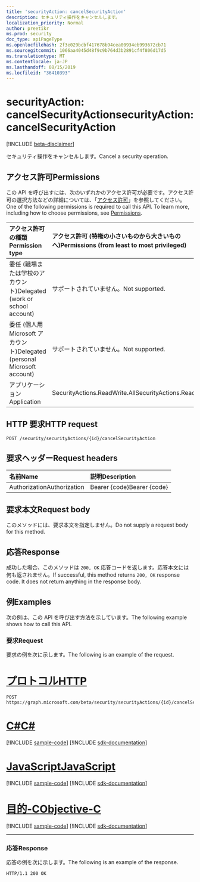 ```yaml
---
title: 'securityAction: cancelSecurityAction'
description: セキュリティ操作をキャンセルします。
localization_priority: Normal
author: preetikr
ms.prod: security
doc_type: apiPageType
ms.openlocfilehash: 2f3e029bcbf417678b94cea00934eb993672cb71
ms.sourcegitcommit: 1066aa4045d48f9c9b764d3b2891cf4f806d17d5
ms.translationtype: MT
ms.contentlocale: ja-JP
ms.lasthandoff: 08/15/2019
ms.locfileid: "36410393"
---
```

# <a name="securityaction-cancelsecurityaction"></a><span data-ttu-id="029a5-103">securityAction: cancelSecurityAction</span><span class="sxs-lookup"><span data-stu-id="029a5-103">securityAction: cancelSecurityAction</span></span>

[!INCLUDE [beta-disclaimer](../../includes/beta-disclaimer.md)]

<span data-ttu-id="029a5-104">セキュリティ操作をキャンセルします。</span><span class="sxs-lookup"><span data-stu-id="029a5-104">Cancel a security operation.</span></span>

## <a name="permissions"></a><span data-ttu-id="029a5-105">アクセス許可</span><span class="sxs-lookup"><span data-stu-id="029a5-105">Permissions</span></span>

<span data-ttu-id="029a5-p101">この API を呼び出すには、次のいずれかのアクセス許可が必要です。アクセス許可の選択方法などの詳細については、「[アクセス許可](/graph/permissions-reference)」を参照してください。</span><span class="sxs-lookup"><span data-stu-id="029a5-p101">One of the following permissions is required to call this API. To learn more, including how to choose permissions, see [Permissions](/graph/permissions-reference).</span></span>

| <span data-ttu-id="029a5-108">アクセス許可の種類</span><span class="sxs-lookup"><span data-stu-id="029a5-108">Permission type</span></span>                        | <span data-ttu-id="029a5-109">アクセス許可 (特権の小さいものから大きいものへ)</span><span class="sxs-lookup"><span data-stu-id="029a5-109">Permissions (from least to most privileged)</span></span> |
|:---------------------------------------|:--------------------------------------------|
| <span data-ttu-id="029a5-110">委任 (職場または学校のアカウント)</span><span class="sxs-lookup"><span data-stu-id="029a5-110">Delegated (work or school account)</span></span>     | <span data-ttu-id="029a5-111">サポートされていません。</span><span class="sxs-lookup"><span data-stu-id="029a5-111">Not supported.</span></span> |
| <span data-ttu-id="029a5-112">委任 (個人用 Microsoft アカウント)</span><span class="sxs-lookup"><span data-stu-id="029a5-112">Delegated (personal Microsoft account)</span></span> | <span data-ttu-id="029a5-113">サポートされていません。</span><span class="sxs-lookup"><span data-stu-id="029a5-113">Not supported.</span></span> |
| <span data-ttu-id="029a5-114">アプリケーション</span><span class="sxs-lookup"><span data-stu-id="029a5-114">Application</span></span>                            | <span data-ttu-id="029a5-115">SecurityActions.ReadWrite.All</span><span class="sxs-lookup"><span data-stu-id="029a5-115">SecurityActions.ReadWrite.All</span></span> |

## <a name="http-request"></a><span data-ttu-id="029a5-116">HTTP 要求</span><span class="sxs-lookup"><span data-stu-id="029a5-116">HTTP request</span></span>

<!-- { "blockType": "ignored" } -->

```http
POST /security/securityActions/{id}/cancelSecurityAction
```

## <a name="request-headers"></a><span data-ttu-id="029a5-117">要求ヘッダー</span><span class="sxs-lookup"><span data-stu-id="029a5-117">Request headers</span></span>

| <span data-ttu-id="029a5-118">名前</span><span class="sxs-lookup"><span data-stu-id="029a5-118">Name</span></span>          | <span data-ttu-id="029a5-119">説明</span><span class="sxs-lookup"><span data-stu-id="029a5-119">Description</span></span>   |
|:--------------|:--------------|
| <span data-ttu-id="029a5-120">Authorization</span><span class="sxs-lookup"><span data-stu-id="029a5-120">Authorization</span></span> | <span data-ttu-id="029a5-121">Bearer {code}</span><span class="sxs-lookup"><span data-stu-id="029a5-121">Bearer {code}</span></span> |

## <a name="request-body"></a><span data-ttu-id="029a5-122">要求本文</span><span class="sxs-lookup"><span data-stu-id="029a5-122">Request body</span></span>

<span data-ttu-id="029a5-123">このメソッドには、要求本文を指定しません。</span><span class="sxs-lookup"><span data-stu-id="029a5-123">Do not supply a request body for this method.</span></span>

## <a name="response"></a><span data-ttu-id="029a5-124">応答</span><span class="sxs-lookup"><span data-stu-id="029a5-124">Response</span></span>

<span data-ttu-id="029a5-p102">成功した場合、このメソッドは `200, OK` 応答コードを返します。応答本文には何も返されません。</span><span class="sxs-lookup"><span data-stu-id="029a5-p102">If successful, this method returns `200, OK` response code. It does not return anything in the response body.</span></span>

## <a name="examples"></a><span data-ttu-id="029a5-127">例</span><span class="sxs-lookup"><span data-stu-id="029a5-127">Examples</span></span>

<span data-ttu-id="029a5-128">次の例は、この API を呼び出す方法を示しています。</span><span class="sxs-lookup"><span data-stu-id="029a5-128">The following example shows how to call this API.</span></span>

### <a name="request"></a><span data-ttu-id="029a5-129">要求</span><span class="sxs-lookup"><span data-stu-id="029a5-129">Request</span></span>

<span data-ttu-id="029a5-130">要求の例を次に示します。</span><span class="sxs-lookup"><span data-stu-id="029a5-130">The following is an example of the request.</span></span>

# <a name="httptabhttp"></a>[<span data-ttu-id="029a5-131">プロトコル</span><span class="sxs-lookup"><span data-stu-id="029a5-131">HTTP</span></span>](#tab/http)
<!-- {
  "blockType": "request",
  "name": "securityaction_cancelsecurityaction"
}-->

```http
POST https://graph.microsoft.com/beta/security/securityActions/{id}/cancelSecurityAction
```
# <a name="ctabcsharp"></a>[<span data-ttu-id="029a5-132">C#</span><span class="sxs-lookup"><span data-stu-id="029a5-132">C#</span></span>](#tab/csharp)
[!INCLUDE [sample-code](../includes/snippets/csharp/securityaction-cancelsecurityaction-csharp-snippets.md)]
[!INCLUDE [sdk-documentation](../includes/snippets/snippets-sdk-documentation-link.md)]

# <a name="javascripttabjavascript"></a>[<span data-ttu-id="029a5-133">JavaScript</span><span class="sxs-lookup"><span data-stu-id="029a5-133">JavaScript</span></span>](#tab/javascript)
[!INCLUDE [sample-code](../includes/snippets/javascript/securityaction-cancelsecurityaction-javascript-snippets.md)]
[!INCLUDE [sdk-documentation](../includes/snippets/snippets-sdk-documentation-link.md)]

# <a name="objective-ctabobjc"></a>[<span data-ttu-id="029a5-134">目的-C</span><span class="sxs-lookup"><span data-stu-id="029a5-134">Objective-C</span></span>](#tab/objc)
[!INCLUDE [sample-code](../includes/snippets/objc/securityaction-cancelsecurityaction-objc-snippets.md)]
[!INCLUDE [sdk-documentation](../includes/snippets/snippets-sdk-documentation-link.md)]

---


### <a name="response"></a><span data-ttu-id="029a5-135">応答</span><span class="sxs-lookup"><span data-stu-id="029a5-135">Response</span></span>

<span data-ttu-id="029a5-136">応答の例を次に示します。</span><span class="sxs-lookup"><span data-stu-id="029a5-136">The following is an example of the response.</span></span>
<!-- {
  "blockType": "response",
  "truncated": true,
  "@odata.type": "microsoft.graph.None"
} -->

```http
HTTP/1.1 200 OK
```

<!-- uuid: 16cd6b66-4b1a-43a1-adaf-3a886856ed98
2019-02-04 14:57:30 UTC -->
<!-- {
  "type": "#page.annotation",
  "description": "securityAction: cancelSecurityAction",
  "keywords": "",
  "section": "documentation",
  "tocPath": "",
  "suppressions": [
  ]
}-->
